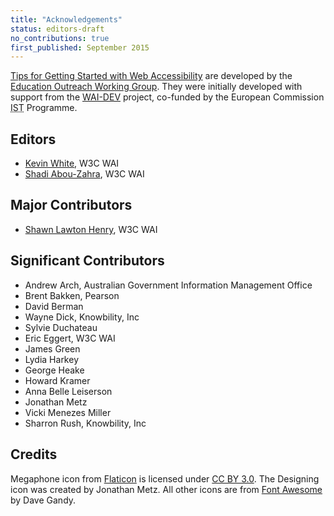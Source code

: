 ```yaml
---
title: "Acknowledgements"
status: editors-draft
no_contributions: true
first_published: September 2015
---
```


[Tips for Getting Started with Web Accessibility](index.html) are developed by the [Education Outreach Working Group](/WAI/EO/). They were initially developed with support from the [WAI-DEV](/WAI/DEV/) project, co-funded by the European Commission <abbr title="Information Society Technologies">IST</abbr> Programme.

## Editors

* [Kevin White](/People/#kevin), W3C WAI
* [Shadi Abou-Zahra](/People/shadi), W3C WAI

## Major Contributors

* [Shawn Lawton Henry](/People/shawn), W3C WAI

## Significant Contributors


* Andrew Arch, Australian Government Information Management Office
* Brent Bakken, Pearson
* David Berman
* Wayne Dick, Knowbility, Inc
* Sylvie Duchateau
* Eric Eggert, W3C WAI
* James Green
* Lydia Harkey
* George Heake
* Howard Kramer
* Anna Belle Leiserson
* Jonathan Metz
* Vicki Menezes Miller
* Sharron Rush, Knowbility, Inc


## Credits


Megaphone icon from [Flaticon](http://www.flaticon.com) is licensed under [CC BY 3.0](http://creativecommons.org/licenses/by/3.0/). The Designing icon was created by Jonathan Metz. All other icons are from [Font Awesome](http://fontawesome.io) by Dave Gandy.

